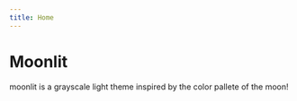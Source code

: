 ```yaml
---
title: Home
---
```


# Moonlit
moonlit is a grayscale light theme inspired by the color pallete of the moon!